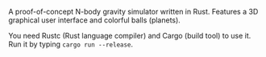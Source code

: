 A proof-of-concept N-body gravity simulator written in Rust. Features a 3D graphical user interface and colorful balls (planets).

You need Rustc (Rust language compiler) and Cargo (build tool) to use it. Run it by typing `cargo run --release`.
